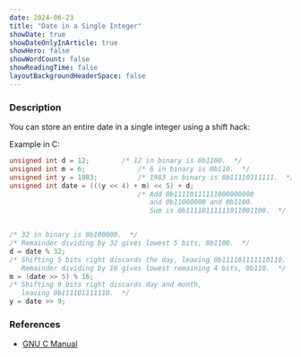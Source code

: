 ```yaml
---
date: 2024-06-23
title: "Date in a Single Integer"
showDate: true
showDateOnlyInArticle: true
showHero: false
showWordCount: false
showReadingTime: false
layoutBackgroundHeaderSpace: false
---
```


### Description

You can store an entire date in a single integer using a shift hack:

Example in C:

```c
unsigned int d = 12;		/* 12 in binary is 0b1100.  */
unsigned int m = 6;             /* 6 in binary is 0b110.  */
unsigned int y = 1983;          /* 1983 in binary is 0b11110111111.  */
unsigned int date = (((y << 4) + m) << 5) + d;
                                /* Add 0b11110111111000000000
                                   and 0b11000000 and 0b1100.
                                   Sum is 0b11110111111011001100.  */


/* 32 in binary is 0b100000.  */
/* Remainder dividing by 32 gives lowest 5 bits, 0b1100.  */
d = date % 32;
/* Shifting 5 bits right discards the day, leaving 0b111101111110110.
   Remainder dividing by 16 gives lowest remaining 4 bits, 0b110.  */
m = (date >> 5) % 16;
/* Shifting 9 bits right discards day and month,
   leaving 0b111101111110.  */
y = date >> 9;
```

### References

- [GNU C Manual](https://www.gnu.org/software/c-intro-and-ref/manual/html_node/Shift-Hacks.html)
